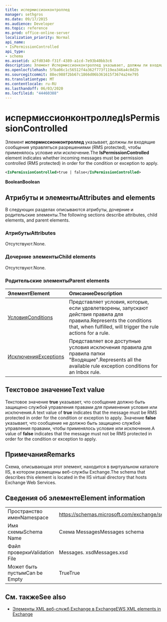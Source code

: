 ```yaml
---
title: испермиссионконтроллед
manager: sethgros
ms.date: 09/17/2015
ms.audience: Developer
ms.topic: reference
ms.prod: office-online-server
localization_priority: Normal
api_name:
- IsPermissionControlled
api_type:
- schema
ms.assetid: a2fd0340-f31f-4389-a1cd-7e93b40bb3c6
description: Элемент Испермиссионконтроллед указывает, должны ли входящие сообщения управляться разрешениями (RMS protected), чтобы применялось условие или исключение.
ms.openlocfilehash: 5fba06c1c56512f4a362f773f119ea346a4c0d2b
ms.sourcegitcommit: 88ec988f2bb67c1866d06b361615f3674a24e795
ms.translationtype: MT
ms.contentlocale: ru-RU
ms.lasthandoff: 06/03/2020
ms.locfileid: "44460388"
---
```

# <a name="ispermissioncontrolled"></a><span data-ttu-id="0e136-103">испермиссионконтроллед</span><span class="sxs-lookup"><span data-stu-id="0e136-103">IsPermissionControlled</span></span>

<span data-ttu-id="0e136-104">Элемент **испермиссионконтроллед** указывает, должны ли входящие сообщения управляться разрешениями (RMS protected), чтобы применялось условие или исключение.</span><span class="sxs-lookup"><span data-stu-id="0e136-104">The **IsPermissionControlled** element indicates whether incoming messages must be permission controlled (RMS protected) in order for the condition or exception to apply.</span></span> 
  
```XML
<IsPermissionControlled>true | false</IsPermissionControlled>
```

 <span data-ttu-id="0e136-105">**Boolean**</span><span class="sxs-lookup"><span data-stu-id="0e136-105">**Boolean**</span></span>
## <a name="attributes-and-elements"></a><span data-ttu-id="0e136-106">Атрибуты и элементы</span><span class="sxs-lookup"><span data-stu-id="0e136-106">Attributes and elements</span></span>

<span data-ttu-id="0e136-107">В следующих разделах описываются атрибуты, дочерние и родительские элементы.</span><span class="sxs-lookup"><span data-stu-id="0e136-107">The following sections describe attributes, child elements, and parent elements.</span></span>
  
### <a name="attributes"></a><span data-ttu-id="0e136-108">Атрибуты</span><span class="sxs-lookup"><span data-stu-id="0e136-108">Attributes</span></span>

<span data-ttu-id="0e136-109">Отсутствуют.</span><span class="sxs-lookup"><span data-stu-id="0e136-109">None.</span></span>
  
### <a name="child-elements"></a><span data-ttu-id="0e136-110">Дочерние элементы</span><span class="sxs-lookup"><span data-stu-id="0e136-110">Child elements</span></span>

<span data-ttu-id="0e136-111">Отсутствуют.</span><span class="sxs-lookup"><span data-stu-id="0e136-111">None.</span></span>
  
### <a name="parent-elements"></a><span data-ttu-id="0e136-112">Родительские элементы</span><span class="sxs-lookup"><span data-stu-id="0e136-112">Parent elements</span></span>

|<span data-ttu-id="0e136-113">**Элемент**</span><span class="sxs-lookup"><span data-stu-id="0e136-113">**Element**</span></span>|<span data-ttu-id="0e136-114">**Описание**</span><span class="sxs-lookup"><span data-stu-id="0e136-114">**Description**</span></span>|
|:-----|:-----|
|[<span data-ttu-id="0e136-115">Условия</span><span class="sxs-lookup"><span data-stu-id="0e136-115">Conditions</span></span>](conditions.md) <br/> |<span data-ttu-id="0e136-116">Представляет условия, которые, если удовлетворены, запускают действия правила для правила.</span><span class="sxs-lookup"><span data-stu-id="0e136-116">Represents the conditions that, when fulfilled, will trigger the rule actions for a rule.</span></span>  <br/> |
|[<span data-ttu-id="0e136-117">Исключения</span><span class="sxs-lookup"><span data-stu-id="0e136-117">Exceptions</span></span>](exceptions.md) <br/> |<span data-ttu-id="0e136-118">Представляет все доступные условия исключения правила для правила папки "Входящие".</span><span class="sxs-lookup"><span data-stu-id="0e136-118">Represents all the available rule exception conditions for an Inbox rule.</span></span>  <br/> |
   
## <a name="text-value"></a><span data-ttu-id="0e136-119">Текстовое значение</span><span class="sxs-lookup"><span data-stu-id="0e136-119">Text value</span></span>

<span data-ttu-id="0e136-120">Текстовое значение **true** указывает, что сообщение должно быть защищено службой управления правами для применения условия или исключения.</span><span class="sxs-lookup"><span data-stu-id="0e136-120">A text value of **true** indicates that the message must be RMS protected in order for the condition or exception to apply.</span></span> <span data-ttu-id="0e136-121">Значение **false** указывает, что сообщение не должно быть защищено службой управления правами, чтобы применялось условие или исключение.</span><span class="sxs-lookup"><span data-stu-id="0e136-121">A value of **false** indicates that the message must not be RMS protected in order for the condition or exception to apply.</span></span> 
  
## <a name="remarks"></a><span data-ttu-id="0e136-122">Примечания</span><span class="sxs-lookup"><span data-stu-id="0e136-122">Remarks</span></span>

<span data-ttu-id="0e136-123">Схема, описывающая этот элемент, находится в виртуальном каталоге IIS, в котором размещены веб-службы Exchange.</span><span class="sxs-lookup"><span data-stu-id="0e136-123">The schema that describes this element is located in the IIS virtual directory that hosts Exchange Web Services.</span></span>
  
## <a name="element-information"></a><span data-ttu-id="0e136-124">Сведения об элементе</span><span class="sxs-lookup"><span data-stu-id="0e136-124">Element information</span></span>

|||
|:-----|:-----|
|<span data-ttu-id="0e136-125">Пространство имен</span><span class="sxs-lookup"><span data-stu-id="0e136-125">Namespace</span></span>  <br/> |https://schemas.microsoft.com/exchange/services/2006/messages  <br/> |
|<span data-ttu-id="0e136-126">Имя схемы</span><span class="sxs-lookup"><span data-stu-id="0e136-126">Schema Name</span></span>  <br/> |<span data-ttu-id="0e136-127">Схема Messages</span><span class="sxs-lookup"><span data-stu-id="0e136-127">Messages schema</span></span>  <br/> |
|<span data-ttu-id="0e136-128">Файл проверки</span><span class="sxs-lookup"><span data-stu-id="0e136-128">Validation File</span></span>  <br/> |<span data-ttu-id="0e136-129">Messages. xsd</span><span class="sxs-lookup"><span data-stu-id="0e136-129">Messages.xsd</span></span>  <br/> |
|<span data-ttu-id="0e136-130">Может быть пустым</span><span class="sxs-lookup"><span data-stu-id="0e136-130">Can be Empty</span></span>  <br/> |<span data-ttu-id="0e136-131">True</span><span class="sxs-lookup"><span data-stu-id="0e136-131">True</span></span>  <br/> |
   
## <a name="see-also"></a><span data-ttu-id="0e136-132">См. также</span><span class="sxs-lookup"><span data-stu-id="0e136-132">See also</span></span>



- [<span data-ttu-id="0e136-133">Элементы XML веб-служб Exchange в Exchange</span><span class="sxs-lookup"><span data-stu-id="0e136-133">EWS XML elements in Exchange</span></span>](ews-xml-elements-in-exchange.md)

